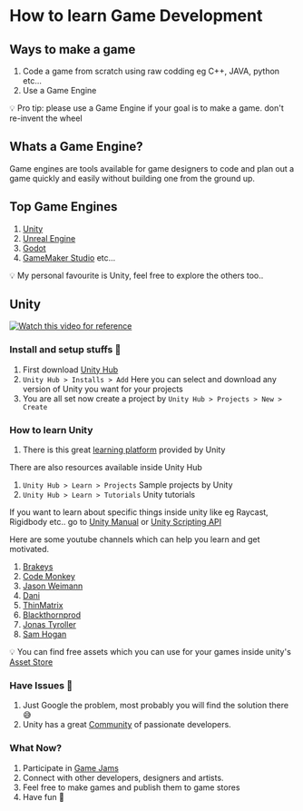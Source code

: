 
# How to learn Game Development

## Ways to make a game
1. Code a game from scratch using raw codding eg C++, JAVA, python etc...
2. Use a Game Engine

:bulb: Pro tip: please use a Game Engine if your goal is to make a game. don't re-invent the wheel

## Whats a Game Engine? 
Game engines are tools available for game designers to code and plan out a game quickly and easily without building one from the ground up.

## Top Game Engines
1. [Unity](https://unity.com/)
2. [Unreal Engine](https://www.unrealengine.com/en-US/)
3. [Godot](https://godotengine.org/)
4. [GameMaker Studio](https://www.yoyogames.com/en/gamemaker) etc...

💡 My personal favourite is Unity, feel free to explore the others too..

## Unity 
[![Watch this video for reference](https://github.com/kamaljohnson/TinkerHub-Learning-Paths/blob/main/learning/Game%20Development/resources/unity-tumbnail.jpg)](https://www.youtube.com/watch?v=na7EMenl2lY)

### Install and setup stuffs 🚧
1. First download [Unity Hub](https://unity3d.com/get-unity/download)
2. `Unity Hub > Installs > Add` Here you can select and download any version of Unity you want for your projects
3. You are all set now create a project by `Unity Hub > Projects > New > Create`

### How to learn Unity
1. There is this great [learning platform](https://unity.com/learn) provided by Unity

There are also resources available inside Unity Hub
1. `Unity Hub > Learn > Projects` Sample projects by Unity
2. `Unity Hub > Learn > Tutorials` Unity tutorials

If you want to learn about specific things inside unity like eg Raycast, Rigidbody etc.. go to [Unity Manual](https://docs.unity3d.com/Manual/index.html) or [Unity Scripting API](https://docs.unity3d.com/ScriptReference/index.html)

Here are some youtube channels which can help you learn and get motivated.
1. [Brakeys](https://www.youtube.com/user/Brackeys)
2. [Code Monkey](https://www.youtube.com/channel/UCFK6NCbuCIVzA6Yj1G_ZqCg)
3. [Jason Weimann](https://www.youtube.com/channel/UCX_b3NNQN5bzExm-22-NVVg)
4. [Dani](https://www.youtube.com/channel/UCIabPXjvT5BVTxRDPCBBOOQ)
5. [ThinMatrix](https://www.youtube.com/user/ThinMatrix)
6. [Blackthornprod](https://www.youtube.com/channel/UC9Z1XWw1kmnvOOFsj6Bzy2g)
7. [Jonas Tyroller](https://www.youtube.com/channel/UC_p_9arduPuxM8DHTGIuSOg)
8. [Sam Hogan](https://www.youtube.com/channel/UCORkUj9eaM2aDJM1VYyDDTA)

💡 You can find free assets which you can use for your games inside unity's [Asset Store](https://assetstore.unity.com/)

### Have Issues 🛑
1. Just Google the problem, most probably you will find the solution there 😅
2. Unity has a great [Community](https://unity.com/community) of passionate developers.

### What Now?

1. Participate in [Game Jams](https://itch.io/jams)
2. Connect with other developers, designers and artists.
3. Feel free to make games and publish them to game stores
4. Have fun 🥳
